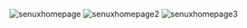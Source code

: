 ![senuxhomepage](https://github.com/Spenuri77/senux-home-page/assets/174376308/afbfa681-ef1f-40fd-b2ca-4906f136d00c)
![senuxhomepage2](https://github.com/Spenuri77/senux-home-page/assets/174376308/d9befc26-1a4c-4b0c-8ad5-98f8b908050d)
![senuxhomepage3](https://github.com/Spenuri77/senux-home-page/assets/174376308/138dd3e7-b482-40b5-8c34-8219170c7608)
